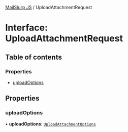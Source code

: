 [MailSlurp JS](../README.md) / UploadAttachmentRequest

# Interface: UploadAttachmentRequest

## Table of contents

### Properties

- [uploadOptions](UploadAttachmentRequest.md#uploadoptions)

## Properties

### uploadOptions

• **uploadOptions**: [`UploadAttachmentOptions`](UploadAttachmentOptions.md)
